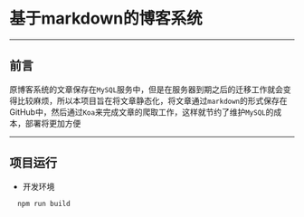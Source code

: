 # 基于markdown的博客系统

---

## 前言

原博客系统的文章保存在`MySQL`服务中，但是在服务器到期之后的迁移工作就会变得比较麻烦，所以本项目旨在将文章静态化，将文章通过`markdown`的形式保存在GitHub中，然后通过`Koa`来完成文章的爬取工作，这样就节约了维护`MySQL`的成本，部署将更加方便

---

## 项目运行

* 开发环境

```shell
  npm run build
```


